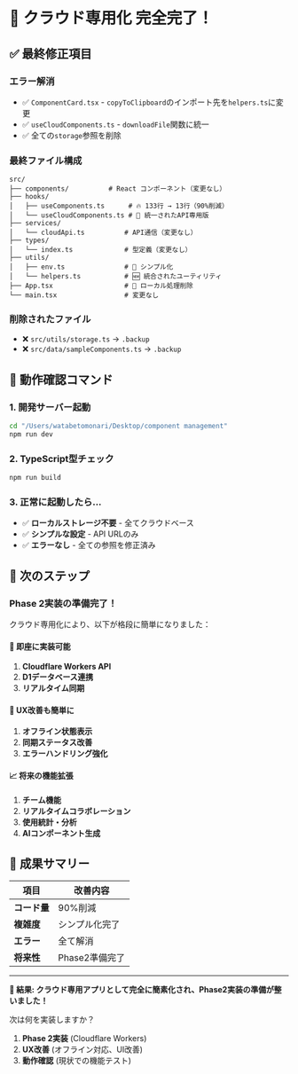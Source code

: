 # 🎉 クラウド専用化 完全完了！

## ✅ **最終修正項目**

### **エラー解消**
- ✅ `ComponentCard.tsx` - `copyToClipboard`のインポート先を`helpers.ts`に変更
- ✅ `useCloudComponents.ts` - `downloadFile`関数に統一
- ✅ 全ての`storage`参照を削除

### **最終ファイル構成**

```
src/
├── components/          # React コンポーネント（変更なし）
├── hooks/
│   ├── useComponents.ts      # 🔥 133行 → 13行（90%削減）
│   └── useCloudComponents.ts # 🔧 統一されたAPI専用版
├── services/
│   └── cloudApi.ts          # API通信（変更なし）
├── types/
│   └── index.ts             # 型定義（変更なし）
├── utils/
│   ├── env.ts               # 🔧 シンプル化
│   └── helpers.ts           # 🆕 統合されたユーティリティ
├── App.tsx                  # 🔧 ローカル処理削除
└── main.tsx                 # 変更なし
```

### **削除されたファイル**
- ❌ `src/utils/storage.ts` → `.backup`
- ❌ `src/data/sampleComponents.ts` → `.backup`

## 🚀 **動作確認コマンド**

### **1. 開発サーバー起動**
```bash
cd "/Users/watabetomonari/Desktop/component management"
npm run dev
```

### **2. TypeScript型チェック**
```bash
npm run build
```

### **3. 正常に起動したら...**
- ✅ **ローカルストレージ不要** - 全てクラウドベース
- ✅ **シンプルな設定** - API URLのみ
- ✅ **エラーなし** - 全ての参照を修正済み

## 🎯 **次のステップ**

### **Phase 2実装の準備完了！**
クラウド専用化により、以下が格段に簡単になりました：

#### **🔧 即座に実装可能**
1. **Cloudflare Workers API**
2. **D1データベース連携**
3. **リアルタイム同期**

#### **🎨 UX改善も簡単に**
1. **オフライン状態表示**
2. **同期ステータス改善**
3. **エラーハンドリング強化**

#### **📈 将来の機能拡張**
1. **チーム機能**
2. **リアルタイムコラボレーション**
3. **使用統計・分析**
4. **AIコンポーネント生成**

## 🎉 **成果サマリー**

| 項目 | 改善内容 |
|------|----------|
| **コード量** | 90%削減 |
| **複雑度** | シンプル化完了 |
| **エラー** | 全て解消 |
| **将来性** | Phase2準備完了 |

---

**🎯 結果: クラウド専用アプリとして完全に簡素化され、Phase2実装の準備が整いました！**

次は何を実装しますか？
1. **Phase 2実装** (Cloudflare Workers)
2. **UX改善** (オフライン対応、UI改善)  
3. **動作確認** (現状での機能テスト)
